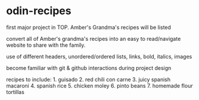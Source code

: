 # odin-recipes
first major project in TOP. Amber's Grandma's recipes will be listed

convert all of Amber's grandma's recipes into an easy to read/navigate website to share with the family. 

use of different headers, unordered/ordered lists, links, bold, italics, images

become familiar with git & github interactions during project design 

recipes to include:
    1. guisado
    2. red chili con carne
    3. juicy spanish macaroni
    4. spanish rice
    5. chicken moley
    6. pinto beans
    7. homemade flour tortillas


